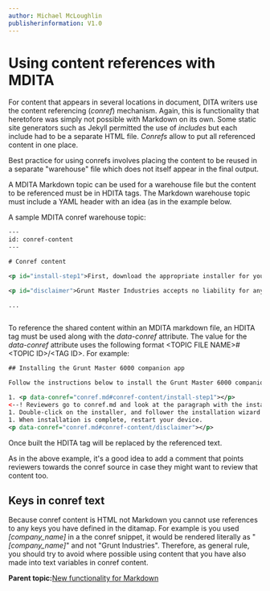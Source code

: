 ```yaml
---
author: Michael McLoughlin
publisherinformation: V1.0
---
```


# Using content references with MDITA

For content that appears in several locations in document, DITA writers use the content referencing \(*conref*\) mechanism. Again, this is functionality that heretofore was simply not possible with Markdown on its own. Some static site generators such as Jekyll permitted the use of *includes* but each include had to be a separate HTML file. *Conrefs* allow to put all referenced content in one place.

Best practice for using conrefs involves placing the content to be reused in a separate "warehouse" file which does not itself appear in the final output.

A MDITA Markdown topic can be used for a warehouse file but the content to be referenced must be in HDITA tags. The Markdown warehouse topic must include a YAML header with an idea \(as in the example below.

A sample MDITA conref warehouse topic:

```xml
---
id: conref-content
---

# Conref content

<p id="install-step1">First, download the appropriate installer for your operating system from the Grunt Master website [Downloads](https://gruntmaster.com/downloads) page.</p>

<p id="disclaimer">Grunt Master Industries accepts no liability for any injury, insanity, infertility, or death caused by even casual use of the Grunt Master 6000.</p>

...
 
```

To reference the shared content within an MDITA markdown file, an HDITA tag must be used along with the *data-conref* attribute. The value for the *data-conref* attribute uses the following format <TOPIC FILE NAME\>\#<TOPIC ID\>/<TAG ID\>. For example:

```xml
## Installing the Grunt Master 6000 companion app

Follow the instructions below to install the Grunt Master 6000 companion app:

1. <p data-conref="conref.md#conref-content/install-step1"></p> 
<--! Reviewers go to conref.md and look at the paragraph with the install-step1 ID if you want to review this step. -->
1. Double-click on the installer, and follower the installation wizard instructions.
1. When installation is complete, restart your device. 
<p data-conref="conref.md#conref-content/disclaimer"></p>
```

Once built the HDITA tag will be replaced by the referenced text.

As in the above example, it's a good idea to add a comment that points reviewers towards the conref source in case they might want to review that content too.

## Keys in conref text

Because conref content is HTML not Markdown you cannot use references to any keys you have defined in the ditamap. For example is you used *\[company\_name\]* in a the conref snippet, it would be rendered literally as "*\[company\_name\]*" and not "Grunt Industries". Therefore, as general rule, you should try to avoid where possible using content that you have also made into text variables in conref content.

**Parent topic:**[New functionality for Markdown](extended-markdown.md)


